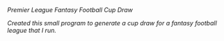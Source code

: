 _Premier League Fantasy Football Cup Draw_

*Created this small program to generate a cup draw for a fantasy football league that I run.*